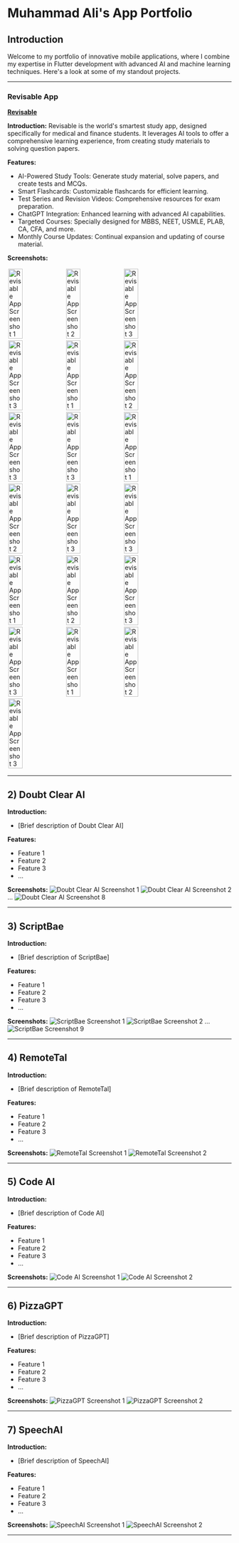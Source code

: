 # Muhammad Ali's App Portfolio

## Introduction

Welcome to my portfolio of innovative mobile applications, where I combine my expertise in Flutter development with advanced AI and machine learning techniques. Here's a look at some of my standout projects.

---

### Revisable App
**[Revisable](https://www.revisable.in/)**

**Introduction:** 
Revisable is the world's smartest study app, designed specifically for medical and finance students. It leverages AI tools to offer a comprehensive learning experience, from creating study materials to solving question papers.

**Features:**
- AI-Powered Study Tools: Generate study material, solve papers, and create tests and MCQs.
- Smart Flashcards: Customizable flashcards for efficient learning.
- Test Series and Revision Videos: Comprehensive resources for exam preparation.
- ChatGPT Integration: Enhanced learning with advanced AI capabilities.
- Targeted Courses: Specially designed for MBBS, NEET, USMLE, PLAB, CA, CFA, and more.
- Monthly Course Updates: Continual expansion and updating of course material.

**Screenshots:**
<div style="display: flex;">
  <img src="Revisable/1.png" alt="Revisable App Screenshot 1" style="width: 25%; padding: 2px;">
  <img src="Revisable/2.png" alt="Revisable App Screenshot 2" style="width: 25%; padding: 2px;">
  <img src="Revisable/3.png" alt="Revisable App Screenshot 3" style="width: 25%; padding: 2px;">
</div>
<div style="display: flex;">
  <img src="Revisable/4.png" alt="Revisable App Screenshot 3" style="width: 25%; padding: 2px;">
  <img src="Revisable/5.png" alt="Revisable App Screenshot 1" style="width: 25%; padding: 2px;">
  <img src="Revisable/6.png" alt="Revisable App Screenshot 2" style="width: 25%; padding: 2px;">
</div>
<div style="display: flex;">
  <img src="Revisable/7.png" alt="Revisable App Screenshot 3" style="width: 25%; padding: 2px;">
  <img src="Revisable/8.png" alt="Revisable App Screenshot 3" style="width: 25%; padding: 2px;">
  <img src="Revisable/9.png" alt="Revisable App Screenshot 1" style="width: 25%; padding: 2px;">
</div>
<div style="display: flex;">
  <img src="Revisable/10.png" alt="Revisable App Screenshot 2" style="width: 25%; padding: 2px;">
  <img src="Revisable/11.png" alt="Revisable App Screenshot 3" style="width: 25%; padding: 2px;">
  <img src="Revisable/12.png" alt="Revisable App Screenshot 3" style="width: 25%; padding: 2px;">
</div>
<div style="display: flex;">
  <img src="Revisable/13.png" alt="Revisable App Screenshot 1" style="width: 25%; padding: 2px;">
  <img src="Revisable/14.png" alt="Revisable App Screenshot 2" style="width: 25%; padding: 2px;">
  <img src="Revisable/15.png" alt="Revisable App Screenshot 3" style="width: 25%; padding: 2px;">
</div>
<div style="display: flex;">
  <img src="Revisable/16.png" alt="Revisable App Screenshot 3" style="width: 25%; padding: 2px;">
  <img src="Revisable/17.png" alt="Revisable App Screenshot 1" style="width: 25%; padding: 2px;">
  <img src="Revisable/18.png" alt="Revisable App Screenshot 2" style="width: 25%; padding: 2px;">
</div>

<div style="display: flex;">
  <img src="Revisable/19.png" alt="Revisable App Screenshot 3" style="width: 25%; padding: 2px;">
</div>


---

## 2) Doubt Clear AI

**Introduction:** 
- [Brief description of Doubt Clear AI]

**Features:**
- Feature 1
- Feature 2
- Feature 3
- ...

**Screenshots:**
![Doubt Clear AI Screenshot 1](doubtclearai/1.png)
![Doubt Clear AI Screenshot 2](doubtclearai/2.png)
...
![Doubt Clear AI Screenshot 8](doubtclearai/8.png)

---

## 3) ScriptBae

**Introduction:** 
- [Brief description of ScriptBae]

**Features:**
- Feature 1
- Feature 2
- Feature 3
- ...

**Screenshots:**
![ScriptBae Screenshot 1](scriptbae/1.png)
![ScriptBae Screenshot 2](scriptbae/2.png)
...
![ScriptBae Screenshot 9](scriptbae/9.png)

---

## 4) RemoteTal

**Introduction:** 
- [Brief description of RemoteTal]

**Features:**
- Feature 1
- Feature 2
- Feature 3
- ...

**Screenshots:**
![RemoteTal Screenshot 1](remotetal/1.png)
![RemoteTal Screenshot 2](remotetal/2.png)

---

## 5) Code AI

**Introduction:** 
- [Brief description of Code AI]

**Features:**
- Feature 1
- Feature 2
- Feature 3
- ...

**Screenshots:**
![Code AI Screenshot 1](codeai/1.png)
![Code AI Screenshot 2](codeai/2.png)

---

## 6) PizzaGPT

**Introduction:** 
- [Brief description of PizzaGPT]

**Features:**
- Feature 1
- Feature 2
- Feature 3
- ...

**Screenshots:**
![PizzaGPT Screenshot 1](pizzagpt/1.png)
![PizzaGPT Screenshot 2](pizzagpt/2.png)

---

## 7) SpeechAI

**Introduction:** 
- [Brief description of SpeechAI]

**Features:**
- Feature 1
- Feature 2
- Feature 3
- ...

**Screenshots:**
![SpeechAI Screenshot 1](speechai/1.png)
![SpeechAI Screenshot 2](speechai/2.png)

---
